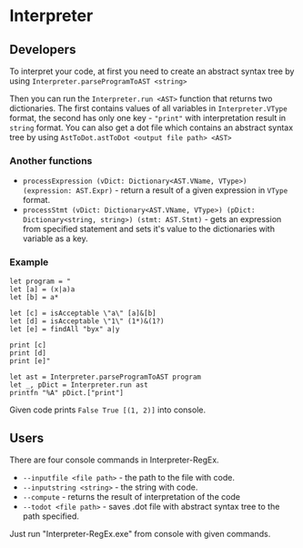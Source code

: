 # Interpreter
## Developers

To interpret your code, at first you need to create an abstract syntax tree by using `Interpreter.parseProgramToAST <string>`

Then you can run the `Interpreter.run <AST>` function that returns two dictionaries. The first contains values of all variables in `Interpreter.VType` format, the second has only one key - `"print"` with interpretation result in `string` format.
You can also get a dot file which contains an abstract syntax tree by using `AstToDot.astToDot <output file path> <AST>`

### Another functions

* `processExpression (vDict: Dictionary<AST.VName, VType>) (expression: AST.Expr)` - return a result of a given expression in `VType` format.
* `processStmt (vDict: Dictionary<AST.VName, VType>) (pDict: Dictionary<string, string>) (stmt: AST.Stmt)` - gets an expression from specified statement and sets it's value to the dictionaries with variable as a key.

### Example

``` f#
let program = "
let [a] = (x|a)a
let [b] = a*

let [c] = isAcceptable \"a\" [a]&[b]
let [d] = isAcceptable \"1\" (1*)&(1?)
let [e] = findAll "byx" a|y

print [c]
print [d]
print [e]"

let ast = Interpreter.parseProgramToAST program
let _, pDict = Interpreter.run ast
printfn "%A" pDict.["print"]
```

Given code prints
    ```
    False
    True
    [(1, 2)]
    ```
into console.

## Users

There are four console commands in Interpreter-RegEx.

* `--inputfile <file path>` - the path to the file with code.
* `--inputstring <string>` - the string with code.
* `--compute` - returns the result of interpretation of the code
* `--todot <file path>` - saves .dot file with abstract syntax tree to the path specified.
	
Just run "Interpreter-RegEx.exe" from console with given commands.